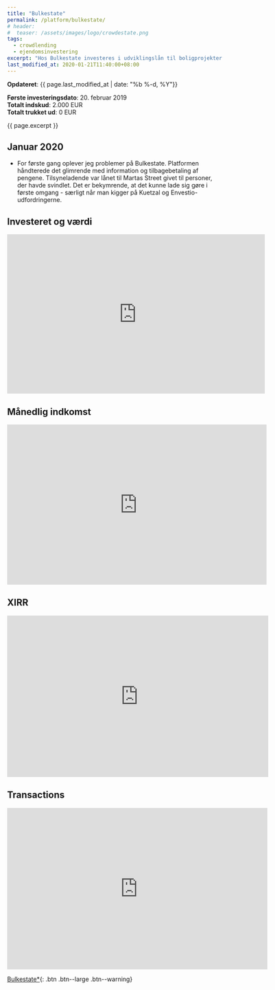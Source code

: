 ```yaml
---
title: "Bulkestate"
permalink: /platform/bulkestate/
# header:
#  teaser: /assets/images/logo/crowdestate.png
tags:
  - crowdlending
  - ejendomsinvestering
excerpt: "Hos Bulkestate investeres i udviklingslån til boligprojekter."
last_modified_at: 2020-01-21T11:40:00+08:00
---
```


**Opdateret**: {{ page.last_modified_at | date: "%b %-d, %Y"}}

**Første investeringsdato**: 20. februar 2019  
**Totalt indskud**: 2.000 EUR  
**Totalt trukket ud**: 0 EUR

{{ page.excerpt }}

## Januar 2020

- For første gang oplever jeg problemer på Bulkestate. Platformen håndterede det glimrende med information og tilbagebetaling af pengene. Tilsyneladende var lånet til Martas Street givet til personer, der havde svindlet. Det er bekymrende, at det kunne lade sig gøre i første omgang - særligt når man kigger på Kuetzal og Envestio-udfordringerne.

## Investeret og værdi

<iframe width="601" height="371" seamless frameborder="0" scrolling="no" src="https://docs.google.com/spreadsheets/d/e/2PACX-1vQKZZbdj1cM5A4yCXjtjhxowXHoMhioXI-OR-mEPmmGgqQhcSr250VUM8SGVvRkWZziWUYleizmqAC2/pubchart?oid=1752574290&amp;format=image"></iframe>

## Månedlig indkomst

<iframe width="605" height="373" seamless frameborder="0" scrolling="no" src="https://docs.google.com/spreadsheets/d/e/2PACX-1vQKZZbdj1cM5A4yCXjtjhxowXHoMhioXI-OR-mEPmmGgqQhcSr250VUM8SGVvRkWZziWUYleizmqAC2/pubchart?oid=1981622738&amp;format=image"></iframe>

## XIRR

<iframe width="609" height="376" seamless frameborder="0" scrolling="no" src="https://docs.google.com/spreadsheets/d/e/2PACX-1vQKZZbdj1cM5A4yCXjtjhxowXHoMhioXI-OR-mEPmmGgqQhcSr250VUM8SGVvRkWZziWUYleizmqAC2/pubchart?oid=123565987&amp;format=image"></iframe>

## Transactions

<iframe width="607" height="376" seamless frameborder="0" scrolling="no" src="https://docs.google.com/spreadsheets/d/e/2PACX-1vQKZZbdj1cM5A4yCXjtjhxowXHoMhioXI-OR-mEPmmGgqQhcSr250VUM8SGVvRkWZziWUYleizmqAC2/pubchart?oid=538096516&amp;format=image"></iframe>

[Bulkestate\*](/go/bulkestate/){: .btn .btn--large .btn--warning}
